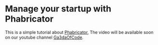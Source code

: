 # Manage your startup with Phabricator


This is a simple tutorial about [Phabricator](https://github.com/phacility/phabricator), The video will be available soon on our youtube channel [Ga3daOfCode](https://www.youtube.com/channel/UC-sqtiZBc1rT88behTca1og).